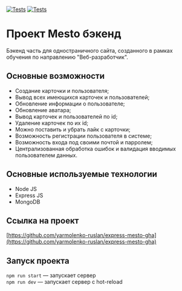 [![Tests](../../actions/workflows/tests-13-sprint.yml/badge.svg)](../../actions/workflows/tests-13-sprint.yml) [![Tests](../../actions/workflows/tests-14-sprint.yml/badge.svg)](../../actions/workflows/tests-14-sprint.yml)
# Проект Mesto бэкенд
Бэкенд часть для одностраничного сайта, созданного в рамках обучения по направлению "Веб-разработчик".

## Основные возможности

* Создание карточки и пользователя;
* Вывод всех имеющихся карточек и пользователей;
* Обновление информации о пользователе;
* Обновление аватара;
* Вывод карточек и пользователей по id;
* Удаление карточек по их id;
* Можно поставить и убрать лайк с карточки;
* Возможность регистрации пользователя в системе;
* Возможность входа под своими почтой и парролем;
* Централизованная обработка ошибок и валидация вводимых пользователем данных.

## Основные используемые технологии

* Node JS
* Express JS
* MongoDB

## Ссылка на проект
[https://github.com/yarmolenko-ruslan/express-mesto-gha](https://github.com/yarmolenko-ruslan/express-mesto-gha)


## Запуск проекта

`npm run start` — запускает сервер   
`npm run dev` — запускает сервер с hot-reload
